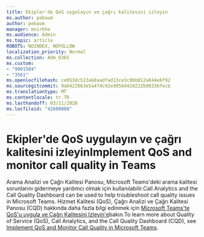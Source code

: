 ```yaml
---
title: Ekipler'de QoS uygulayın ve çağrı kalitesini izleyin
ms.author: pebaum
author: pebaum
manager: mnirkhe
ms.audience: Admin
ms.topic: article
ROBOTS: NOINDEX, NOFOLLOW
localization_priority: Normal
ms.collection: Adm_O365
ms.custom:
- "9001504"
- "3561"
ms.openlocfilehash: ce053dc513ab8aadfad13ce3c0bb812a844e6f92
ms.sourcegitcommit: 9ab422063e5a474c92ed956d42d222b90336fecb
ms.translationtype: MT
ms.contentlocale: tr-TR
ms.lasthandoff: 03/11/2020
ms.locfileid: "42600008"
---
```

# <a name="implement-qos-and-monitor-call-quality-in-teams"></a><span data-ttu-id="f21fa-102">Ekipler'de QoS uygulayın ve çağrı kalitesini izleyin</span><span class="sxs-lookup"><span data-stu-id="f21fa-102">Implement QoS and monitor call quality in Teams</span></span>

<span data-ttu-id="f21fa-103">Arama Analizi ve Çağrı Kalitesi Panosu, Microsoft Teams'deki arama kalitesi sorunlarını gidermeye yardımcı olmak için kullanılabilir.</span><span class="sxs-lookup"><span data-stu-id="f21fa-103">Call Analytics and the Call Quality Dashboard can be used to help troubleshoot call quality issues in Microsoft Teams.</span></span> <span data-ttu-id="f21fa-104">Hizmet Kalitesi (QoS), Çağrı Analizi ve Çağrı Kalitesi Panosu (CQD) hakkında daha fazla bilgi edinmek için [Microsoft Teams'te QoS'u uygula ve Çağrı Kalitesini Izleyin'e](https://docs.microsoft.com/microsoftteams/monitor-call-quality-qos)bakın.</span><span class="sxs-lookup"><span data-stu-id="f21fa-104">To learn more about Quality of Service (QoS), Call Analytics, and the Call Quality Dashboard (CQD), see [Implement QoS and Monitor Call Quality in Microsoft Teams](https://docs.microsoft.com/microsoftteams/monitor-call-quality-qos).</span></span> 
